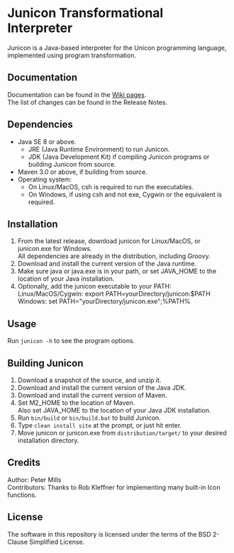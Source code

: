  
Junicon Transformational Interpreter
====================================
Junicon is a Java-based interpreter for the Unicon programming language,
implemented using program transformation.

Documentation
-------------
Documentation can be found in the [Wiki pages](../../wiki/Home).  
The list of changes can be found in the Release Notes.

Dependencies
------------
- Java SE 8 or above.
    - JRE (Java Runtime Environment) to run Junicon.
    - JDK (Java Development Kit) if compiling Junicon programs
      or building Junicon from source.  
- Maven 3.0 or above, if building from source.
- Operating system:
    - On Linux/MacOS, csh is required to run the executables.
    - On Windows, if using csh and not exe, Cygwin or the equivalent is required.

Installation
------------
1. From the latest release, download junicon for Linux/MacOS, or junicon.exe for Windows.  
        All dependencies are already in the distribution, including Groovy.
2. Download and install the current version of the Java runtime.
3. Make sure java or java.exe is in your path,
        or set JAVA_HOME to the location of your Java installation.
4. Optionally, add the junicon executable to your PATH:  
        Linux/MacOS/Cygwin: export PATH=yourDirectory/junicon:$PATH  
        Windows: set PATH="yourDirectory/junicon.exe";%PATH%

Usage
-----
Run `junicon -h` to see the program options.

Building Junicon
----------------
1. Download a snapshot of the source, and unzip it.
2. Download and install the current version of the Java JDK.
3. Download and install the current version of Maven.
4. Set M2_HOME to the location of Maven.  
        Also set JAVA_HOME to the location of your Java JDK installation.       
5. Run `bin/build` or `bin/build.bat` to build Junicon.
6. Type `clean install site` at the prompt, or just hit enter.
7. Move junicon or junicon.exe from `distribution/target/` to your desired
        installation directory.

Credits
-------
Author: Peter Mills  
Contributors: Thanks to Rob Kleffner for implementing many built-in Icon functions.

License
-------
The software in this repository is licensed under the terms of the
BSD 2-Clause Simplified License.
